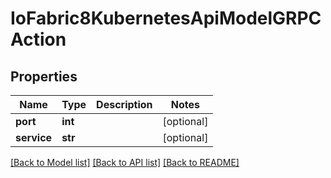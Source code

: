 # IoFabric8KubernetesApiModelGRPCAction

## Properties
Name | Type | Description | Notes
------------ | ------------- | ------------- | -------------
**port** | **int** |  | [optional] 
**service** | **str** |  | [optional] 

[[Back to Model list]](../README.md#documentation-for-models) [[Back to API list]](../README.md#documentation-for-api-endpoints) [[Back to README]](../README.md)

